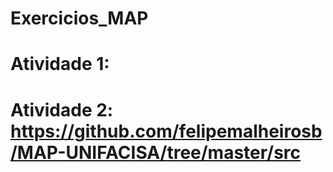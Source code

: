 # Exercicios_MAP
# Atividade 1: 
# Atividade 2: https://github.com/felipemalheirosb/MAP-UNIFACISA/tree/master/src

